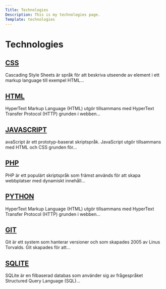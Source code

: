```yaml
---
Title: Technologies
Description: This is my technologies page.
Template: technologies
---
```


# Technologies

<div class="box css">
<h2><a href="%base_url%?technology/css">CSS</a></h2>
<p>Cascading Style Sheets är språk för att beskriva utseende av element i ett markup language till exempel HTML...
</p>
</div>

<div class="box html">
<h2><a href="%base_url%?technology/html">HTML</a></h2>
<p>HyperText Markup Language (HTML) utgör tillsammans med HyperText Transfer Protocol (HTTP) grunden i webben...
</p>
</div>

<div class="box js">
<h2><a href="%base_url%?technology/javascript">JAVASCRIPT</a></h2>
<p>avaScript är ett prototyp-baserat skriptspråk. JavaScript utgör tillsammans med HTML och CSS grunden för...
</p>
</div>

<div class="box php">
<h2><a href="%base_url%?technology/php">PHP</a></h2>
<p>PHP är ett populärt skriptspråk som främst används för att skapa webbplatser med dynamiskt innehåll...
</p>
</div>

<div class="box python">
<h2><a href="%base_url%?technology/python">PYTHON</a></h2>
<p>HyperText Markup Language (HTML) utgör tillsammans med HyperText Transfer Protocol (HTTP) grunden i webben...
</p>
</div>

<div class="box git">
<h2><a href="%base_url%?technology/git">GIT</a></h2>
<p>Git är ett system som hanterar versioner och som skapades 2005 av Linus Torvalds. Git skapades för att...
</p>
</div>

<div class="box sqlite">
<h2><a href="%base_url%?technology/sqlite">SQLITE</a></h2>
<p>SQLite är en filbaserad databas som använder sig av frågespråket Structured Query Language (SQL)...
</p>
</div>
